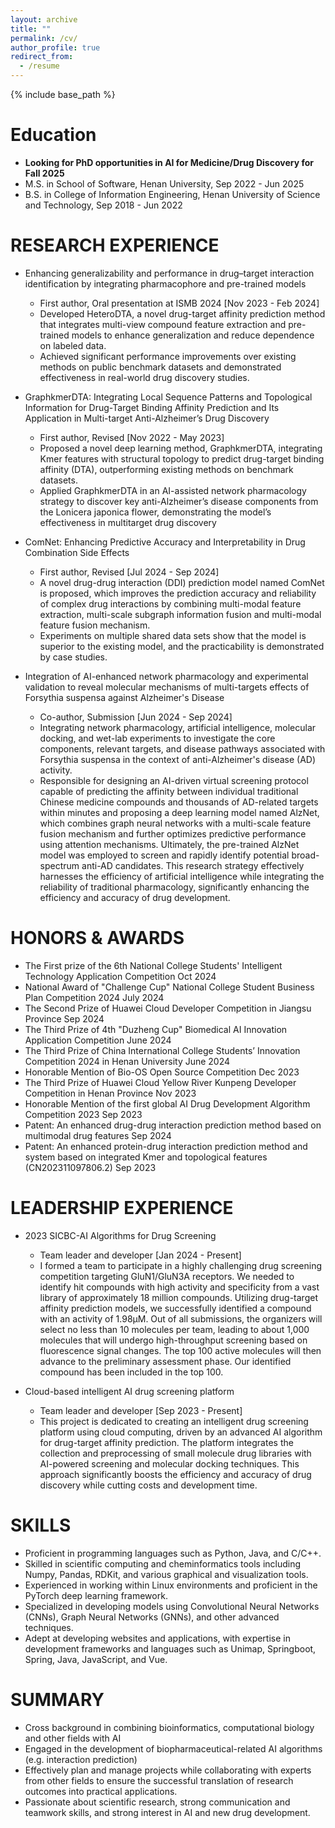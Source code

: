 ```yaml
---
layout: archive
title: ""
permalink: /cv/
author_profile: true
redirect_from:
  - /resume
---
```


{% include base_path %}

Education
======
* **Looking for PhD opportunities in AI for Medicine/Drug Discovery for Fall 2025**
* M.S. in School of Software, Henan University, Sep 2022 - Jun 2025
* B.S. in College of Information Engineering, Henan University of Science and Technology, Sep 2018 - Jun 2022

RESEARCH EXPERIENCE
======
* Enhancing generalizability and performance in drug–target interaction identification by
integrating pharmacophore and pre-trained models
  * First author, Oral presentation at ISMB 2024 [Nov 2023 - Feb 2024]
  * Developed HeteroDTA, a novel drug-target affinity prediction method that integrates multi-view compound feature extraction and pre-trained models to enhance generalization and reduce dependence on labeled data.
  * Achieved significant performance improvements over existing methods on public benchmark datasets and demonstrated effectiveness in real-world drug discovery studies.

* GraphkmerDTA: Integrating Local Sequence Patterns and Topological Information for Drug-Target Binding Affinity Prediction and Its Application in Multi-target Anti-Alzheimer’s Drug
Discovery
  * First author, Revised [Nov 2022 - May 2023]
  * Proposed a novel deep learning method, GraphkmerDTA, integrating Kmer features with structural topology to predict
drug-target binding affinity (DTA), outperforming existing methods on benchmark datasets.
  * Applied GraphkmerDTA in an AI-assisted network pharmacology strategy to discover key anti-Alzheimer’s disease
components from the Lonicera japonica flower, demonstrating the model’s effectiveness in multitarget drug discovery

* ComNet: Enhancing Predictive Accuracy and Interpretability in Drug Combination Side Effects 
  * First author, Revised [Jul 2024 - Sep 2024]
  * A novel drug-drug interaction (DDI) prediction model named ComNet is proposed, which improves the prediction
accuracy and reliability of complex drug interactions by combining multi-modal feature extraction, multi-scale subgraph
information fusion and multi-modal feature fusion mechanism.
  * Experiments on multiple shared data sets show that the model is superior to the existing model, and the practicability is demonstrated by case studies.

* Integration of AI-enhanced network pharmacology and experimental validation to reveal molecular mechanisms of multi-targets effects of Forsythia suspensa against Alzheimer's Disease
  * Co-author, Submission [Jun 2024 - Sep 2024]
  * Integrating network pharmacology, artificial intelligence, molecular docking, and wet-lab experiments to investigate the core components, relevant targets, and disease pathways associated with Forsythia suspensa in the context of anti-Alzheimer's disease (AD) activity.
  * Responsible for designing an AI-driven virtual screening protocol capable of predicting the affinity between individual traditional Chinese medicine compounds and thousands of AD-related targets within minutes and proposing a deep learning model named AlzNet, which combines graph neural networks with a multi-scale feature fusion mechanism and further optimizes predictive performance using attention mechanisms. Ultimately, the pre-trained AlzNet model was employed to screen and rapidly identify potential broad-spectrum anti-AD candidates. This research strategy effectively harnesses the efficiency of artificial intelligence while integrating the reliability of traditional pharmacology, significantly enhancing the efficiency and accuracy of drug development.
  
HONORS & AWARDS
======
- The First prize of the 6th National College Students' Intelligent Technology Application Competition Oct 2024
- National Award of "Challenge Cup" National College Student Business Plan Competition 2024 July 2024
- The Second Prize of Huawei Cloud Developer Competition in Jiangsu Province Sep 2024
- The Third Prize of 4th "Duzheng Cup" Biomedical AI Innovation Application Competition June 2024
- The Third Prize of China International College Students’ Innovation Competition 2024 in Henan University June 2024
- Honorable Mention of Bio-OS Open Source Competition Dec 2023
- The Third Prize of Huawei Cloud Yellow River Kunpeng Developer Competition in Henan Province Nov 2023
- Honorable Mention of the first global AI Drug Development Algorithm Competition 2023 Sep 2023
- Patent: An enhanced drug-drug interaction prediction method based on multimodal drug features Sep 2024
- Patent: An enhanced protein-drug interaction prediction method and system based on integrated Kmer and topological features (CN202311097806.2) Sep 2023

LEADERSHIP EXPERIENCE
======

- 2023 SICBC-AI Algorithms for Drug Screening
  - Team leader and developer [Jan 2024 - Present]
  - I formed a team to participate in a highly challenging drug screening competition targeting GluN1/GluN3A receptors. We
needed to identify hit compounds with high activity and specificity from a vast library of approximately 18 million
compounds. Utilizing drug-target affinity prediction models, we successfully identified a compound with an activity of
1.98μM. Out of all submissions, the organizers will select no less than 10 molecules per team, leading to about 1,000
molecules that will undergo high-throughput screening based on fluorescence signal changes. The top 100 active
molecules will then advance to the preliminary assessment phase. Our identified compound has been included in the top 100.

- Cloud-based intelligent AI drug screening platform
  - Team leader and developer [Sep 2023 - Present]
  - This project is dedicated to creating an intelligent drug screening platform using cloud computing, driven by
an advanced AI algorithm for drug-target affinity prediction. The platform integrates the collection and preprocessing of
small molecule drug libraries with AI-powered screening and molecular docking techniques. This approach significantly
boosts the efficiency and accuracy of drug discovery while cutting costs and development time.
  
SKILLS
======
- Proficient in programming languages such as Python, Java, and C/C++.
- Skilled in scientific computing and cheminformatics tools including Numpy, Pandas, RDKit, and various graphical and
visualization tools.
- Experienced in working within Linux environments and proficient in the PyTorch deep learning framework.
- Specialized in developing models using Convolutional Neural Networks (CNNs), Graph Neural Networks (GNNs), and
other advanced techniques.
- Adept at developing websites and applications, with expertise in development frameworks and languages such as Unimap, Springboot, Spring, Java, JavaScript, and Vue.

SUMMARY
======
- Cross background in combining bioinformatics, computational biology and other fields with AI
- Engaged in the development of biopharmaceutical-related AI algorithms (e.g. interaction prediction)
- Effectively plan and manage projects while collaborating with experts from other fields to ensure the successful translation of research outcomes into practical applications.
- Passionate about scientific research, strong communication and teamwork skills, and strong interest in AI and new drug development.